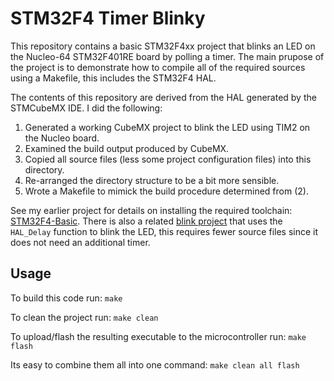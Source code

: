 # STM32F4 Timer Blinky

This repository contains a basic STM32F4xx project that blinks an LED on the Nucleo-64 STM32F401RE board by polling a timer. The main prupose of the project is to demonstrate how to compile all of the required sources using a Makefile, this includes the STM32F4 HAL.

The contents of this repository are derived from the HAL generated by the STMCubeMX IDE. I did the following:

1. Generated a working CubeMX project to blink the LED using TIM2 on the Nucleo board.
2. Examined the build output produced by CubeMX.
3. Copied all source files (less some project configuration files) into this directory.
4. Re-arranged the directory structure to be a bit more sensible.
5. Wrote a Makefile to mimick the build procedure determined from (2).

See my earlier project for details on installing the required toolchain: [STM32F4-Basic](https://github.com/sdiemert/stm32f4-basic). There is also a related [blink project](https://github.com/sdiemert/stm32f4-blink) that uses the `HAL_Delay` function to blink the LED, this requires fewer source files since it does not need an additional timer.

## Usage

To build this code run: `make`

To clean the project run: `make clean`

To upload/flash the resulting executable to the microcontroller run: `make flash` 

Its easy to combine them all into one command: `make clean all flash`
